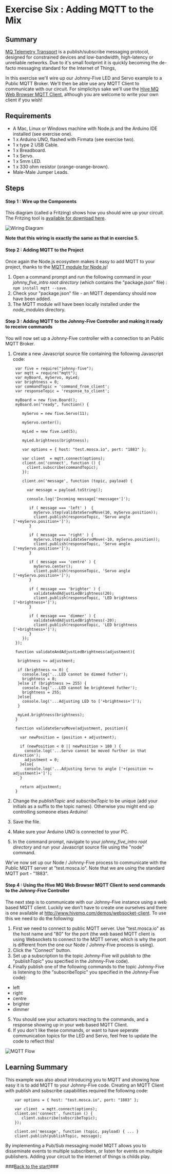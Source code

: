 # Exercise Six : Adding MQTT to the Mix #

## Summary ##

[MQ Telemetry Transport](http://mqtt.org) is a publish/subscribe messaging protocol, designed for constrained devices and low-bandwidth, high-latency or unreliable networks.  Due to it's small footprint it is quickly becoming the de-facto messaging standard for the Internet of Things,

In this exercise we'll wire up our Johnny-Five LED and Servo example to a Public MQTT Broker.  We'll then be able use any MQTT Client to communicate with our circuit.  For simplicitys sake we'll use the [Hive MQ Web Browser MQTT Client](http://www.hivemq.com/demos/websocket-client/), although you are welcome to write your own client if you wish!

## Requirements ##

* A Mac, Linux or Windows machine with Node.js and the Arduino IDE installed (see exercise one).
* 1 x Arduino UNO, flashed with Firmata (see exercise two).
* 1 x type 2 USB Cable.
* 1 x Breadboard.
* 1 x Servo.
* 1 x 5mm LED.
* 1 x 330 ohm resistor (orange-orange-brown).
* Male-Male Jumper Leads.

## Steps ##

#### Step 1 : Wire up the Components ####

This diagram (called a Fritzing) shows how you should wire up your circuit.  The Fritzing tool is [available for download here](http://fritzing.org/download/).

![Wiring Diagram](https://github.com/markwest1972/johnny_five_intro/blob/master/fritzings/05_keyboard_led_and_servo.png)

**Note that this wiring is exactly the same as that in exercise 5.**

#### Step 2 : Adding MQTT to the Project ####

Once again the Node.js ecosystem makes it easy to add MQTT to your project, thanks to the [MQTT module for Node.js](https://www.npmjs.com/package/mqtt)!

1. Open a command prompt and run the following command in your *johnny_five_intro root directory* (which contains the "package.json" file) : `npm install mqtt --save`.
2. Check your "package.json" file - an MQTT dependancy should now have been added.
3. The MQTT module will have been locally installed under the _node_modules_ directory.

#### Step 3 : Adding MQTT to the Johnny-Five Controller and making it ready to receive commands ####

You will now set up a Johnny-Five controller with a connection to an Public MQTT Broker.

1. Create a new Javascript source file containing the following Javascript code:

        var five = require("johnny-five");
        var mqtt = require("mqtt");
        var myBoard, myServo, myLed;
        var brightness = 0;
        var commandTopic = 'command_from_client';
        var responseTopic = 'response_to_client';

        myBoard = new five.Board();
        myBoard.on("ready", function() {

           myServo = new five.Servo(11);

           myServo.center();

           myLed = new five.Led(5);

           myLed.brightness(brightness);

           var options = { host: "test.mosca.io", port: "1883" };

           var client  = mqtt.connect(options);
           client.on('connect', function () {
             client.subscribe(commandTopic);
           });

           client.on('message', function (topic, payload) {

             var message = payload.toString();

             console.log('Incoming message['+message+']');

              if ( message === 'left' )  {
                myServo.step(validateServoMove(10, myServo.position));
                client.publish(responseTopic, 'Servo angle ['+myServo.position+']');
              }

              if ( message === 'right' ) {
                myServo.step(validateServoMove(-10, myServo.position));
                client.publish(responseTopic, 'Servo angle ['+myServo.position+']');
              }

              if ( message === 'centre' ) {
                myServo.center();
                client.publish(responseTopic, 'Servo angle ['+myServo.position+']');
              }

              if ( message === 'brighter' ) {
                validateAndAdjustLedBrightness(20);
                client.publish(responseTopic, 'LED brightness ['+brightness+']');
              }

              if ( message === 'dimmer' ) {
                validateAndAdjustLedBrightness(-20);
                client.publish(responseTopic, 'LED brightness ['+brightness+']');
              }
           });
        });

        function validateAndAdjustLedBrightness(adjustment){

         brightness += adjustment;

         if (brightness <= 0) {
           console.log('...LED cannot be dimmed futher');
           brightness = 0;
         }else if (brightness >= 255) {
           console.log('...LED cannot be brightened futher');
           brightness = 255;
         }else{
           console.log('...Adjusting LED to ['+brightness+']');
         }

         myLed.brightness(brightness);
        }

        function validateServoMove(adjustment, position){

          var newPosition = (position + adjustment);

          if (newPosition < 0 || newPosition > 180 ) {
            console.log('...Servo cannot be moved further in that direction');
            adjustment = 0;
          }else{
            console.log('...Adjusting Servo to angle ['+(position += adjustment)+']');
          }

          return adjustment;
        }

3. Change the _publishTopic_ and _subscribeTopic_ to be unique (add your initials as a suffix to the topic names).  Otherwise you might end up controlling someone elses Arduino!
4. Save the file.
5. Make sure your Arduino UNO is connected to your PC.
6. In the command prompt, navigate to your *johnny_five_intro root directory* and run your Javascript source file using the "node" command.

We've now set up our Node / Johnny-Five process to communicate with the Public MQTT server at "test.mosca.io". Note that we are using the standard MQTT port - "1883".

#### Step 4 : Using the Hive MQ Web Browser MQTT Client to send commands to the Johnny-Five Controller ####

The next step is to communicate with our Johnny-Five instance using a web based MQTT client.  Luckily we don't have to create one ourselves and there is one available at http://www.hivemq.com/demos/websocket-client.  To use this we need to do the following:

1. First we need to connect to public MQTT server.  Use "test.mosca.io" as the host name and "80" for the port (the web based MQTT client is using Websockets to connect to the MQTT server, which is why the port is different from the one our Node / Johnny-Five process is using).
2. Click the "Connect" button.
3. Set up a subscription to the topic Johnny-Five will publish to (the "publishTopic" you specified in the Johnny-Five code).
4. Finally publish one of the following commands to the topic Johnny-Five is listening to (the "subscribeTopic" you specified in the Johnny-Five code):
  - left
  - right
  - centre
  - brighter
  - dimmer
5. You should see your actuators reacting to the commands, and a response showing up in your web based MQTT Client.
6. If you don't like these commands, or want to have seperate communication topics for the LED and Servo, feel free to update the code to reflect this!

![MQTT Flow](https://github.com/markwest1972/johnny_five_intro/blob/master/assets/mqtt_flow.png)

## Learning Summary ##

This example was also about introducing you to MQTT and showing how easy it is to add MQTT to your Johnny-Five code.  Creating an MQTT Client with publish and subscribe capabilities required the following code:

        var options = { host: "test.mosca.io", port: "1883" };

        var client  = mqtt.connect(options);
        client.on('connect', function () {
           client.subscribe(subscribeTopic);
        });

        client.on('message', function (topic, payload) { ... }
        client.publish(publishTopic, message);

 By implementing a Pub/Sub messaging model MQTT allows you to disseminate events to multiple subscribers, or listen for events on multiple publishers.  Adding your circuit to the internet of things is childs play.

###[Back to the start!](https://github.com/markwest1972/johnny_five_intro)###
